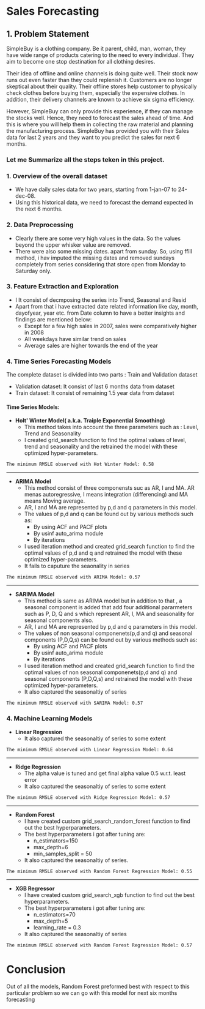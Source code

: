 # Sales Forecasting

## 1. Problem Statement

SimpleBuy is a clothing company. Be it parent, child, man, woman, they have wide range of products catering to the need to every individual. They aim to become one stop destination for all clothing desires.
 
Their idea of offline and online channels is doing quite well. Their stock now runs out even faster than they could replenish it. Customers are no longer skeptical about their quality. Their offline stores help customer to physically check clothes before buying them, especially the expensive clothes. In addition, their delivery channels are known to achieve six sigma efficiency.
 
However, SimpleBuy can only provide this experience, if they can manage the stocks well. Hence, they need to forecast the sales ahead of time. And this is where you will help them in collecting the raw material and planning the manufacturing process. SimpleBuy has provided you with their Sales data for last 2 years and they want to you predict the sales for next 6 months.

### Let me Summarize all the steps teken in this project.
### 1. Overview of the overall dataset
   - We have daily sales data for two years, starting from 1-jan-07 to 24-dec-08.
   - Using this historical data, we need to forecast the demand expected in the next 6 months. 
    
### 2. Data Preprocessing
   - Clearly there are some very high values in the data. So the values beyond the upper whisker value are removed.  
   - There were also some missing dates. apart from sunday. So, using ffill method, i hav imputed the missing dates and removed sundays completely from series considering that store open from Monday to Saturday only.
   
### 3. Feature Extraction and Exploration
   - I It consist of decmposing the series into Trend, Seasonal and Resid
   - Apart from that i have extracted date related information like day, month, dayofyear, year etc. from Date column to have a better insights and findings are mentioned below:
       - Except for a few high sales in 2007, sales were comparatively higher in 2008
       - All weekdays have similar trend on sales
       - Average sales are higher towards the end of the year
   
### 4. Time Series Forecasting Models

The complete dataset is divided into two parts : Train and Validation dataset

- Validation dataset: It consist of last 6 months data from dataset
- Train dataset: It consist of remaining 1.5 year data from dataset

#### Time Series Models:

- **Holt' Winter Model( a.k.a. Traiple Exponential Smoothing)**
    - This method takes into account the three parameters such as : Level, Trend and Seasonality
    - I created grid_search function to find the optimal values of level, trend and seasonality and the retrained the model with these optimized hyper-parameters.
```
The minimum RMSLE observed with Hot Winter Model: 0.58
```
---
- **ARIMA Model**
    - This method consist of three componensts suc as AR, I and MA. AR menas autoregressive, I means integration (differencing) and MA means Moving average.
    - AR, I and MA are represented by p,d and q parameters in this model.
    - The values of p,d and q can be found out by various methods such as:
        - By using ACF and PACF plots
        - By usinf auto_arima  module
        - By iterations
    - I used iteration method and created grid_search function to find the optimal values of p,d and q and retrained the model with these optimized hyper-parameters.
    - It fails to caputure the seaonality in series
```
The minimum RMSLE observed with ARIMA Model: 0.57
```   
---
- **SARIMA Model**
    - This method is same as ARIMA model but in addition to that , a seasonal component is added that add four additional pararmeters such as P, D, Q and s which represent AR, I, MA and seasonality for seasonal components also.
    - AR, I and MA are represented by p,d and q parameters in this model.
    - The values of non seasonal componenets(p,d and q) and seasonal components (P,D,Q,s) can be found out by various methods such as:
        - By using ACF and PACF plots
        - By usinf auto_arima  module
        - By iterations
    - I used iteration method and created grid_search function to find the optimal values of non seasonal componenets(p,d and q) and seasonal components (P,D,Q,s) and retrained the model with these optimized hyper-parameters.
    - It also captured the seasonaltiy of series 
```
The minimum RMSLE observed with SARIMA Model: 0.57
```

### 4. Machine Learning Models
- **Linear Regression**
    - It also captured the seasonaltiy of series to some extent
```
The minimum RMSLE observed with Linear Regression Model: 0.64
```  
---    
- **Ridge Regression**
    - The alpha value is tuned and get final alpha value 0.5 w.r.t. least error
    - It also captured the seasonaltiy of series to some extent
```
The minimum RMSLE observed with Ridge Regression Model: 0.57
```    
---    
- **Random Forest**
    - I have created custom grid_search_random_forest function to find out the best hyperparameters.
    - The best hyperparameters i got after tuning are:
        - n_estimators=150
        - max_depth=6
        - min_samples_split = 50
    - It also captured the seasonaltiy of series.
```
The minimum RMSLE observed with Random Forest Regression Model: 0.55
```        
---
- **XGB Regressor**
    - I have created custom grid_search_xgb function to find out the best hyperparameters.
    - The best hyperparameters i got after tuning are:
        - n_estimators=70
        - max_depth=5
        - learning_rate = 0.3
    - It also captured the seasonaltiy of series
```
The minimum RMSLE observed with Random Forest Regression Model: 0.57
```    

# Conclusion
Out of all the models, Random Forest preformed best with respect to this particular problem so we can go with this model for next six months forecasting
